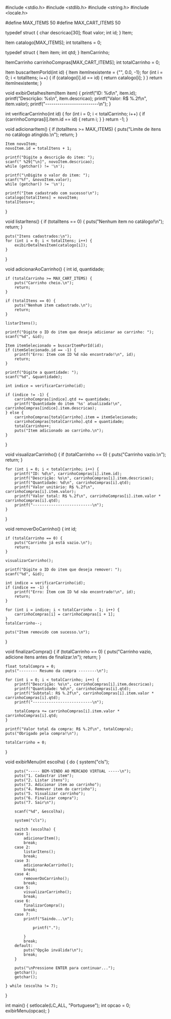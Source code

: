 #include <stdio.h>
#include <stdlib.h>
#include <string.h>
#include <locale.h>


#define MAX_ITEMS 50
#define MAX_CART_ITEMS 50

typedef struct {
    char descricao[30];
    float valor;
    int id;
} Item;

Item catalogo[MAX_ITEMS];
int totalItens = 0;

typedef struct {
    Item item;
    int qtd;
} ItemCarrinho;

ItemCarrinho carrinhoCompras[MAX_CART_ITEMS];
int totalCarrinho = 0;

Item buscarItemPorId(int id) {
    Item itemInexistente = {"", 0.0, -1};
    for (int i = 0; i < totalItens; i++) {
        if (catalogo[i].id == id) {
            return catalogo[i];
        }
    }
    return itemInexistente;
}

void exibirDetalhesItem(Item item) {
    printf("ID: %d\n", item.id);
    printf("Descrição: %s\n", item.descricao);
    printf("Valor: R$ %.2f\n", item.valor);
    printf("--------------------------\n");
}

int verificarCarrinho(int id) {
    for (int i = 0; i < totalCarrinho; i++) {
        if (carrinhoCompras[i].item.id == id) {
            return i;
        }
    }
    return -1;
}

void adicionarItem() {
    if (totalItens >= MAX_ITEMS) {
        puts("Limite de itens no catálogo atingido.\n");
        return;
    }

    Item novoItem;
    novoItem.id = totalItens + 1;

    printf("Digite a descrição do item: ");
    scanf(" %29[^\n]", novoItem.descricao);
    while (getchar() != '\n');

    printf("\nDigite o valor do item: ");
    scanf("%f", &novoItem.valor);
    while (getchar() != '\n');

    printf("Item cadastrado com sucesso!\n");
    catalogo[totalItens] = novoItem;
    totalItens++;
}

void listarItens() {
    if (totalItens == 0) {
        puts("Nenhum item no catálogo!\n");
        return;
    }

    puts("Itens cadastrados:\n");
    for (int i = 0; i < totalItens; i++) {
        exibirDetalhesItem(catalogo[i]);
    }
}

void adicionarAoCarrinho() {
    int id, quantidade;

    if (totalCarrinho >= MAX_CART_ITEMS) {
        puts("Carrinho cheio.\n");
        return;
    }

    if (totalItens == 0) {
        puts("Nenhum item cadastrado.\n");
        return;
    }

    listarItens();

    printf("Digite o ID do item que deseja adicionar ao carrinho: ");
    scanf("%d", &id);

    Item itemSelecionado = buscarItemPorId(id);
    if (itemSelecionado.id == -1) {
        printf("Erro: Item com ID %d não encontrado!\n", id);
        return;
    }

    printf("Digite a quantidade: ");
    scanf("%d", &quantidade);

    int indice = verificarCarrinho(id);

    if (indice != -1) {
        carrinhoCompras[indice].qtd += quantidade;
        printf("Quantidade do item '%s' atualizada!\n", carrinhoCompras[indice].item.descricao);
    } else {
        carrinhoCompras[totalCarrinho].item = itemSelecionado;
        carrinhoCompras[totalCarrinho].qtd = quantidade;
        totalCarrinho++;
        puts("Item adicionado ao carrinho.\n");
    }
}

void visualizarCarrinho() {
    if (totalCarrinho == 0) {
        puts("Carrinho vazio.\n");
        return;
    }

    for (int i = 0; i < totalCarrinho; i++) {
        printf("ID: %d\n", carrinhoCompras[i].item.id);
        printf("Descrição: %s\n", carrinhoCompras[i].item.descricao);
        printf("Quantidade: %d\n", carrinhoCompras[i].qtd);
        printf("Valor unitário: R$ %.2f\n", carrinhoCompras[i].item.valor);
        printf("Valor total: R$ %.2f\n", carrinhoCompras[i].item.valor * carrinhoCompras[i].qtd);
        printf("--------------------------\n");
    }
}

void removerDoCarrinho() {
    int id;

    if (totalCarrinho == 0) {
        puts("Carrinho já está vazio.\n");
        return;
    }

    visualizarCarrinho();

    printf("Digite o ID do item que deseja remover: ");
    scanf("%d", &id);

    int indice = verificarCarrinho(id);
    if (indice == -1) {
        printf("Erro: Item com ID %d não encontrado!\n", id);
        return;
    }

    for (int i = indice; i < totalCarrinho - 1; i++) {
        carrinhoCompras[i] = carrinhoCompras[i + 1];
    }
    totalCarrinho--;

    puts("Item removido com sucesso.\n");
}

void finalizarCompra() {
    if (totalCarrinho == 0) {
        puts("Carrinho vazio, adicione itens antes de finalizar.\n");
        return;
    }

    float totalCompra = 0;
    puts("-------- Resumo da compra --------\n");

    for (int i = 0; i < totalCarrinho; i++) {
        printf("Descrição: %s\n", carrinhoCompras[i].item.descricao);
        printf("Quantidade: %d\n", carrinhoCompras[i].qtd);
        printf("Subtotal: R$ %.2f\n", carrinhoCompras[i].item.valor * carrinhoCompras[i].qtd);
        printf("--------------------------\n");

        totalCompra += carrinhoCompras[i].item.valor * carrinhoCompras[i].qtd;
    }

    printf("Valor total da compra: R$ %.2f\n", totalCompra);
    puts("Obrigado pela compra!\n");

    totalCarrinho = 0; 
}

void exibirMenu(int escolha) {
    do {
        system("cls");

        puts("----- BEM-VINDO AO MERCADO VIRTUAL -----\n");
        puts("1. Cadastrar item");
        puts("2. Listar itens");
        puts("3. Adicionar item ao carrinho");
        puts("4. Remover item do carrinho");
        puts("5. Visualizar carrinho");
        puts("6. Finalizar compra");
        puts("7. Sair\n");

        scanf("%d", &escolha);

        system("cls");

        switch (escolha) {
        case 1:
            adicionarItem();
            break;
        case 2:
            listarItens();
            break;
        case 3:
            adicionarAoCarrinho();
            break;
        case 4:
            removerDoCarrinho();
            break;
        case 5:
            visualizarCarrinho();
            break;
        case 6:
            finalizarCompra();
            break;
        case 7:
            printf("Saindo...\n");
            
                printf(".");
                
            }
            break;
        default:
            puts("Opção inválida!\n");
            break;
        }

        puts("\nPressione ENTER para continuar...");
        getchar();
        getchar();

    } while (escolha != 7);
}

int main() {
    setlocale(LC_ALL, "Portuguese");
    int opcao = 0;
    exibirMenu(opcao);
}
